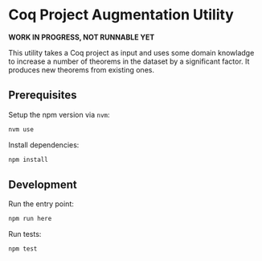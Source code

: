 # Coq Project Augmentation Utility

**WORK IN PROGRESS, NOT RUNNABLE YET**

This utility takes a Coq project as input and uses some domain knowladge to increase a number of theorems in the dataset by a significant factor. It produces new theorems from existing ones. 

## Prerequisites

Setup the npm version via `nvm`:
```bash
nvm use
```

Install dependencies:
```bash
npm install
```

## Development

Run the entry point:
```bash
npm run here
```

Run tests:
```bash
npm test
```